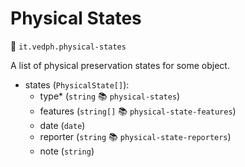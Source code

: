 # Physical States

🔑 `it.vedph.physical-states`

A list of physical preservation states for some object.

- states (`PhysicalState[]`):
  - type\* (`string` 📚 `physical-states`)
  - features (`string[]` 📚 `physical-state-features`)
  - date (`date`)
  - reporter (`string` 📚 `physical-state-reporters`)
  - note (`string`)
